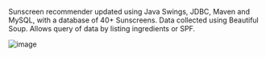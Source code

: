 Sunscreen recommender updated using Java Swings, JDBC, Maven and MySQL, with a database of 40+ Sunscreens. Data collected using Beautiful Soup.
Allows query of data by listing ingredients or SPF.

![image](https://github.com/user-attachments/assets/cc84b0ed-cc00-4eb4-a13b-a2e4f7159e9e)
